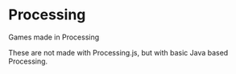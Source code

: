 Processing
==========

Games made in Processing

These are not made with Processing.js, but with basic Java based Processing.
